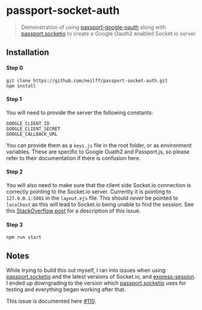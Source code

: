# passport-socket-auth

> Demonstration of using [passport-google-oauth](https://github.com/jaredhanson/passport-google-oauth) along with [passport.socketio](https://github.com/jfromaniello/passport.socketio) to create a Google Oauth2 enabled Socket.io server

## Installation

#### Step 0

```
git clone https://github.com/neilff/passport-socket-auth.git
npm install
```

#### Step 1

You will need to provide the server the following constants:

```
GOOGLE_CLIENT_ID
GOOGLE_CLIENT_SECRET
GOOGLE_CALLBACK_URL
```

You can provide them as a `keys.js` file in the root folder, or as environment variables. These are specific to Google Ouath2 and Passport.js, so please refer to their documentation if there is confusion here.

#### Step 2

You will also need to make sure that the client side Socket.io connection is correctly pointing to the Socket.io server. Currently it is pointing to `127.0.0.1:5001` in the `layout.ejs` file. This should *never* be pointed to `localhost` as this will lead to Socket.io being unable to find the session. See this [StackOverflow post](http://stackoverflow.com/questions/25456656/passport-socketio-has-issues-finding-session) for a description of this issue.

#### Step 3

```
npm run start
```

## Notes

While trying to build this out myself, I ran into issues when using [passport.socketio](https://github.com/jfromaniello/passport.socketio) and the latest versions of Socket.io, and [express-session](https://github.com/expressjs/session). I ended up downgrading to the version which [passport.socketio](https://github.com/jfromaniello/passport.socketio/blob/master/package.json) uses for testing and everything began working after that.

This issue is documented here [#110](https://github.com/jfromaniello/passport.socketio/issues/110).
